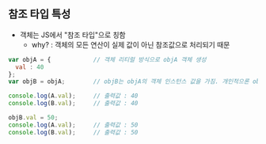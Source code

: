 ## 참조 타입 특성
  - 객체는 JS에서 "참조 타입"으로 칭함
    - why? : 객체의 모든 연산이 실제 값이 아닌 참조값으로 처리되기 때문
  
  ```JAVASCRIPT
  var objA = {            // 객체 리티럴 방식으로 objA 객체 생성
    val : 40
  };
  var objB = objA;        // objB는 objA의 객체 인스턴스 값을 가짐. 개인적으론 objA 객체의 인스턴스 참조값에 대한 네이밍(objB)이 추가됐다고 보는걸로 생각해도 된다고 본다.
  
  console.log(A.val);     // 출력값 : 40
  console.log(B.val);     // 출력값 : 40
  
  objB.val = 50;
  console.log(A.val);     // 출력값 : 50
  console.log(B.val);     // 출력값 : 50
  ```
  
